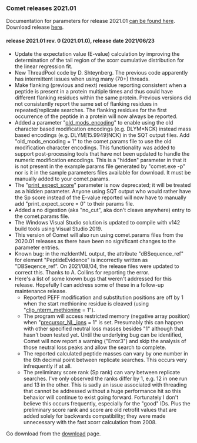 ### Comet releases 2021.01

Documentation for parameters for release 2021.01 [can be found
here](/Comet/parameters/parameters_202101/).
Download release [here](https://sourceforge.net/projects/comet-ms/files/).

#### release 2021.01 rev. 0 (2021.01.0), release date 2021/06/23
- Update the expectation value (E-value) calculation by improving the
determination of the tail region of the xcorr cumulative distribution for the
linear regression fit.
- New ThreadPool code by D. Shteynberg. The previous code apparently has
intermittent issues when using many (70+) threads.
- Make flanking (previous and next) residue reporting consistent when a peptide
is present in a protein multiple times and thus could have different flanking
residues within the same protein. Previous versions did not consistently report
the same set of flanking residues in repeated/replicate searches. The flanking
residues for the first occurrence of the peptide in a protein will now always be
reported.
- Added a parameter
"[old_mods_encoding](/Comet/parameters/parameters_202101/old_mods_encoding.html)"
to enable using the old character based modification encodings (e.g. DLYM*NCK)
instead mass based encodings (e.g.  DLYM[15.9949]NCK) in the SQT output
files. Add "old_mods_encoding = 1" to the comet.params file to use the old
modification character encodings. This functionality was added to support
post-processing tools that have not been updated to handle the numeric
modification encodings. This is a "hidden" parameter in that it is not
present in the example params file generated by "comet.exe -p" nor is it in
the sample parameters files available for download.  It must be manually
added to your comet.params.
- The
"[print_expect_score](/Comet/parameters/parameters_202101/print_expect_score.html)"
parameter is now deprecated; it will be treated as a hidden parameter. Anyone
using SQT output who would rather have the Sp score instead of the E-value
reported will now have to manually add "print_expect_score = 0" to their params
file.
- Added a no digestion (aka "no_cut", aka don't cleave anywhere) entry to the
comet.params file.
- The Windows Visual Studio solution is updated to compile with v142 build tools
using Visual Studio 2019.
- This version of Comet will also run using comet.params files from the 2020.01
releases as there have been no significant changes to the parameter entries.
- Known bug: in the mzIdentML output, the attribute "dBSequence_ref" for element
"PeptideEvidence" is incorrectly written as "DBSeqence_ref". On 2021/08/04, the
release files were updated to correct this. Thanks to A. Collins for reporting
the error.
- Here's a list of some known bugs that weren't addressed for this release.
Hopefully I can address some of these in a follow-up maintenance release.
  - Reported PEFF modification and substitution positions are off by 1 when the
  start methionine residue is cleaved (using
  "[clip_nterm_methionine](/Comet/parameters/parameters_202101/clip_nterm_methionine.html) = 1").
  - The program will access restricted memory (negative array position) when
  "[precursor_NL_ions](/Comet/parameters/parameters_202101/precursor_NL_ions.html) = 1"
  is set. Presumably this can happen with other specified neutral loss
  masses besides "1" although that hasn't been tested yet. Until the underlying
  bug can be identified, Comet will now report a warning ("Error3") and skip the
  analysis of those neutral loss peaks and allow the search to complete.
  - The reported calculated peptide masses can vary by one number in the 6th
  decimal point between replicate searches. This occurs very infrequently if at
  all.
  - The preliminary score rank (Sp rank) can vary between replicate searches.
  I've only observed the ranks differ by 1, e.g. 12 in one run and 13 in the
  other. This is sadly an issue associated with threading that cannot be
  addressed without a huge performance hit so this behavior will continue to
  exist going forward. Fortunately I don't believe this occurs frequently,
  especially for the "good" IDs. Plus the preliminary score rank and score are
  old retrofit values that are added solely for backwards compatibility; they
  were made unnecessary with the fast xcorr calculation from 2008.

Go download from the
[download](https://sourceforge.net/projects/comet-ms/files/) page.


